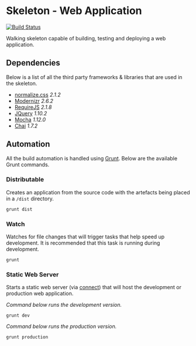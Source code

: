 # Skeleton - Web Application

[![Build Status](https://secure.travis-ci.org/peterkeating/web-app-skeleton.png?branch=master)](http://travis-ci.org/peterkeating/web-app-skeleton)

Walking skeleton capable of building, testing and deploying a web application.

## Dependencies

Below is a list of all the third party frameworks & libraries that are used in the skeleton.

* [normalize.css](https://github.com/necolas/normalize.css) *2.1.2*
* [Modernizr](http://modernizr.com/) *2.6.2*
* [RequireJS](http://requirejs.org/) *2.1.8*
* [JQuery](http://jquery.com) *1.10.2*
* [Mocha](http://mochajs.org/) *1.12.0*
* [Chai](http://chaijs.com/) *1.7.2*

## Automation

All the build automation is handled using [Grunt](http://gruntjs.com). Below are the available Grunt commands.

### Distributable

Creates an application from the source code with the artefacts being placed in a `/dist` directory.

	grunt dist

### Watch

Watches for file changes that will trigger tasks that help speed up development. It is recommended that this task is running during development.

    grunt

### Static Web Server

Starts a static web server (via [connect](https://github.com/gruntjs/grunt-contrib-connect)) that will host the development or production web application.

*Command below runs the development version.*

    grunt dev

*Command below runs the production version.*

    grunt production
